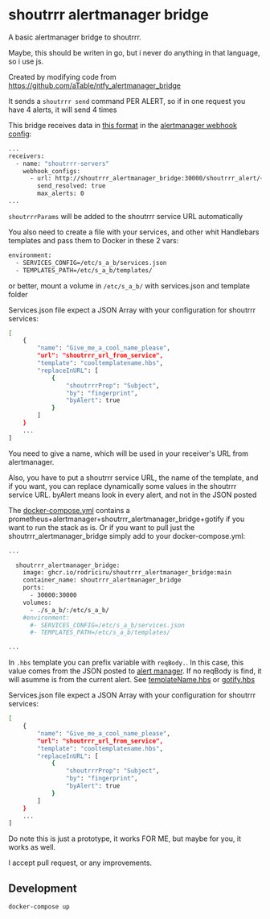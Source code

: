 # shoutrrr alertmanager bridge

A basic alertmanager bridge to shoutrrr.

Maybe, this should be writen in go, but i never do anything in that language, so i use js.

Created by modifying code from https://github.com/aTable/ntfy_alertmanager_bridge

It sends a `shoutrrr send` command PER ALERT, so if in one request you have 4 alerts, it will send 4 times


This bridge receives data in [this format](https://prometheus.io/docs/alerting/latest/notifications/#alert) in the [alertmanager webhook config](alertmanager/alertmanager/config.yml):

```sh
...
receivers:
  - name: "shoutrrr-servers"
    webhook_configs:
      - url: http://shoutrrr_alertmanager_bridge:30000/shoutrrr_alert/<serviceName>?<shoutrrrParams>
        send_resolved: true
        max_alerts: 0
...
```
`shoutrrrParams` will be added to the shoutrrr service URL automatically

You also need to create a file with your services, and other whit Handlebars templates and pass them to Docker in these 2 vars:
```sh
environment:
  - SERVICES_CONFIG=/etc/s_a_b/services.json
  - TEMPLATES_PATH=/etc/s_a_b/templates/
```
or better, mount a volume in `/etc/s_a_b/` with services.json and template folder

Services.json file expect a JSON Array with your configuration for shoutrrr services:

```sh
[
    {
        "name": "Give_me_a_cool_name_please",
        "url": "shoutrrr_url_from_service",
        "template": "cooltemplatename.hbs",
        "replaceInURL": [
            {
                "shoutrrrProp": "Subject",
                "by": "fingerprint",
                "byAlert": true
            }
        ]
    }
    ...
]
```
You need to give a name, which will be used in your receiver's URL from alertmanager.

Also, you have to put a shoutrrr service URL, the name of the template, and if you want, you can replace dynamically some values in the shoutrrr service URL. byAlert means look in every alert, and not in the JSON posted

The [docker-compose.yml](docker-compose.yml) contains a prometheus+alertmanager+shoutrrr_alertmanager_bridge+gotify if you want to run the stack as is. Or if you want to pull just the shoutrrr_alertmanager_bridge simply add to your docker-compose.yml:

```sh
...

  shoutrrr_alertmanager_bridge:
    image: ghcr.io/rodriciru/shoutrrr_alertmanager_bridge:main
    container_name: shoutrrr_alertmanager_bridge
    ports:
      - 30000:30000
    volumes:
      - ./s_a_b/:/etc/s_a_b/
    #environment:
      #- SERVICES_CONFIG=/etc/s_a_b/services.json
      #- TEMPLATES_PATH=/etc/s_a_b/templates/

...
```

In `.hbs` template you can prefix variable with `reqBody.`. In this case, this value comes from the JSON posted to [alert manager](https://prometheus.io/docs/alerting/latest/configuration/#webhook_config). If no reqBody is find, it will asumme is from the current alert. See [templateName.hbs](s_a_b/templates/templateName.hbs) or [gotify.hbs](s_a_b/templates/gotify.hbs)

Services.json file expect a JSON Array with your configuration for shoutrrr services:

```sh
[
    {
        "name": "Give_me_a_cool_name_please",
        "url": "shoutrrr_url_from_service",
        "template": "cooltemplatename.hbs",
        "replaceInURL": [
            {
                "shoutrrrProp": "Subject",
                "by": "fingerprint",
                "byAlert": true
            }
        ]
    }
    ...
]
```

Do note this is just a prototype, it works FOR ME, but maybe for you, it works as well.

I accept pull request, or any improvements.

## Development

```sh
docker-compose up
```